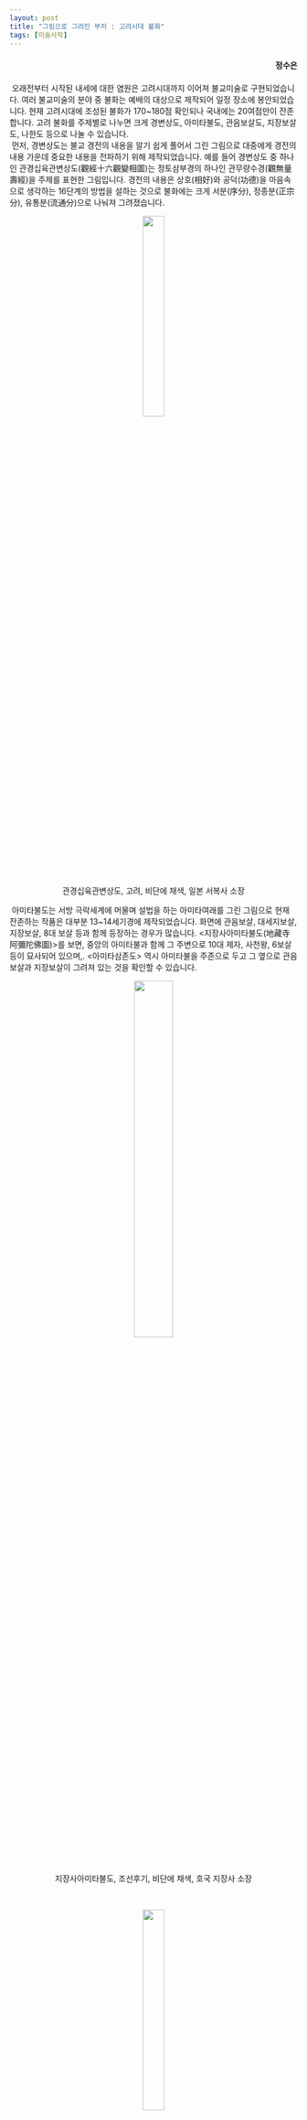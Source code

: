 ```yaml
---
layout: post
title: "그림으로 그려진 부처 : 고려시대 불화"
tags: [미술사학]
---
```


<h4><div style="text-align:right"><b>정수은</b></div></h4>

<h4><div style="text-align:right"><b></b></div></h4>

&nbsp;오래전부터 시작된 내세에 대한 염원은 고려시대까지 이어져 불교미술로 구현되었습니다. 여러 불교미술의 분야 중 불화는 예배의 대상으로 제작되어 일정 장소에 봉안되었습니다. 현재 고려시대에 조성된 불화가 170~180점 확인되나 국내에는 20여점만이 잔존합니다. 고려 불화를 주제별로 나누면 크게 경변상도, 아미타불도, 관음보살도, 지장보살도, 나한도 등으로 나눌 수 있습니다.<br>
&nbsp;먼저, 경변상도는 불교 경전의 내용을 알기 쉽게 풀어서 그린 그림으로 대중에게 경전의 내용 가운데 중요한 내용을 전파하기 위해 제작되었습니다. 예를 들어 경변상도 중 하나인 관경십육관변상도(觀經十六觀變相圖)는 정토삼부경의 하나인 관무량수경(觀無量壽經)을 주제를 표현한 그림입니다. 경전의 내용은 상호(相好)와 공덕(功德)을 마음속으로 생각하는 16단계의 방법을 설하는 것으로 불화에는 크게 서분(序分), 정종분(正宗分), 유통분(流通分)으로 나눠져 그려졌습니다.

<center><figure><img src="https://user-images.githubusercontent.com/64909586/177549392-62fd05bf-22e3-4390-91e3-4fb895e220fa.jpeg?raw=true" width="30%" height="30%"><figcaption>관경십육관변상도, 고려, 비단에 채색, 일본 서복사 소장</figcaption></figure></center>

&nbsp;아미타불도는 서방 극락세계에 머물며 설법을 하는 아미타여래를 그린 그림으로 현재 잔존하는 작품은 대부분 13~14세기경에 제작되었습니다. 화면에 관음보살, 대세지보살, 지장보살, 8대 보살 등과 함께 등장하는 경우가 많습니다. <지장사아미타불도(地藏寺阿彌陀佛圖)>를 보면, 중앙의 아미타불과 함께 그 주변으로 10대 제자, 사천왕, 6보살 등이 묘사되어 있으며,. <아미타삼존도> 역시 아미타불을 주존으로 두고 그 옆으로 관음보살과 지장보살이 그려져 있는 것을 확인할 수 있습니다.

<center><figure><img src="https://user-images.githubusercontent.com/64909586/177549371-fceee752-9299-4584-bd7f-1ad02d410874.jpg?raw=true" width="40%" height="40%"><figcaption>지장사아미타불도, 조선후기, 비단에 채색, 호국 지장사 소장</figcaption></figure></center><br>

<center><figure><img src="https://user-images.githubusercontent.com/64909586/177549406-588e2b39-a3fe-4901-9e1c-8a3c8d365de1.jpg?raw=true" width="30%" height="30%"><figcaption>아미타삼존도, 고려, 비단에 채색, 삼성미술관 리움 소장</figcaption></figure></center>

&nbsp;다음으로 살펴볼 지장보살도는 지옥과 사후세계를 주재하는 지장보살을 그린 그림입니다. 주로 지장보살 단독으로 그려지거나 권속인 시왕과 함께 그려집니다. 지장보살도는 당시 사람들 사이에 사후세계에 대한 관심이 높아지면서 지옥의 고통 속 중생들을 극락세계로 인도해주는  지장보살신앙이 강해져 다수의 지장보살도가 그려지게 되었습니다. <지장보살도>를 보면, 중앙의 지장보살이 그려져 있고 좌우 대칭으로 각 4구씩 호법신과 심판관들의 모습이 묘사되어있습니다.

<center><figure><img src="https://user-images.githubusercontent.com/64909586/177549430-eab826e2-8550-4854-935b-23413ac9e6b7.jpg?raw=true" width="30%" height="30%"><figcaption>지장보살도, 고려 14세기, 비단에 채색, 삼성미술관 리움 소장</figcaption></figure></center>

&nbsp;마지막으로 나한도는 수행자이자 생사를 초탈하여 깨달음에 이른 사람이자 남방불교에서 최고 깨달음의 경지에 이른 사람을 그린 그림입니다. 고려시대의 여러 기록에서 나한재를 개최한 기사가 확인되며, 오백나한도에 대한 기록도 발견되어 고려시대에 나한 신앙이 유행한 것을 알 수 있습니다. 나한은 수행을 통해 오를 수 있는 최고의 경지에 오른 사람으로 석가모니가 열반에 든 뒤 불법(佛法)을 알리고 중생들을 이끌기 위해 모인 16명의 제자를 십육나한으로, 석가모니의 가르침을 정리하기 위해 모인 500명의 제자는 오백나한으로 불리게 되었습니다. 아래 화면에 보이는 <제십오 아대다 존자>는 십육나한도 중 15번째로 제자인 아대다존자를 그림으로 상단에 ‘아대다’라고 표기되어 있어 이를 알 수 있습니다. 회면 속 나한은 나이가 많이 든 비구형상으로 묘사되었으며, 두 손은 석장을 잡고 시선은 화면 우측의 시자를 바라보고 있는 모습으로 그려졌습니다.

<center><figure><img src="https://user-images.githubusercontent.com/64909586/177549436-b90d078d-7cd5-473d-9978-6a4484ef3c33.jpg?raw=true" width="30%" height="30%"><figcaption>제십오 아대다존자, 고려 13세기, 비단에 엷은 색, 국립중앙박물관 소장</figcaption></figure></center>
<br>
<br>
<br>
